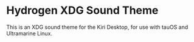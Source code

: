 # Hydrogen XDG Sound Theme

This is an XDG sound theme for the Kiri Desktop, for use with tauOS and Ultramarine Linux.
